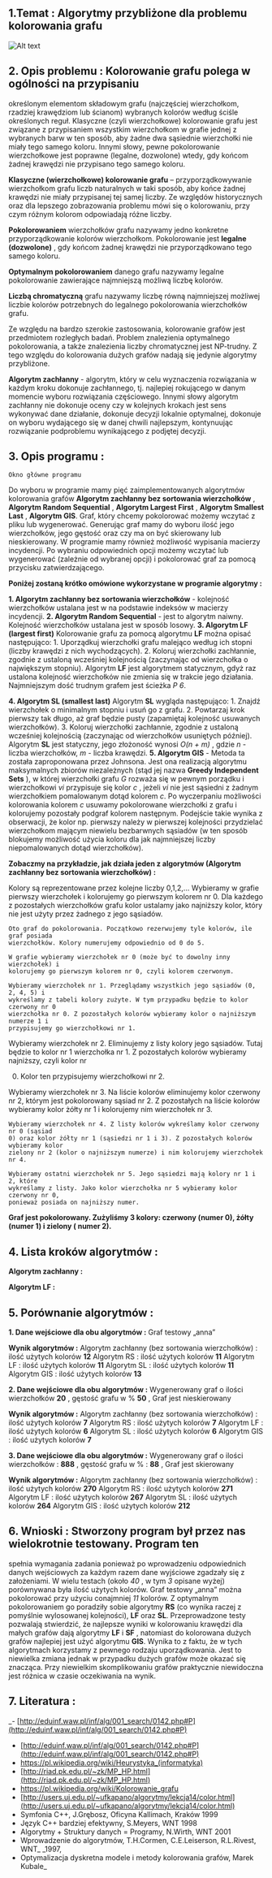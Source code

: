 ## 1.Temat : Algorytmy przybliżone dla problemu kolorowania grafu

![Alt text](/screenshot.PNG?raw=true "Wygląd programu")

## 2. Opis problemu : Kolorowanie grafu polega w ogólności na przypisaniu

określonym elementom składowym grafu (najczęściej wierzchołkom, rzadziej
krawędziom lub ścianom) wybranych kolorów według ściśle określonych reguł.
Klasyczne (czyli wierzchołkowe) kolorowanie grafu jest związane z przypisaniem
wszystkim wierzchołkom w grafie jednej z wybranych barw w ten sposób, aby żadne
dwa sąsiednie wierzchołki nie miały tego samego koloru. Innymi słowy, pewne
pokolorowanie wierzchołkowe jest poprawne (legalne, dozwolone) wtedy, gdy końcom
żadnej krawędzi nie przypisano tego samego koloru.

**Klasyczne (wierzchołkowe) kolorowanie grafu** – przyporządkowywanie
wierzchołkom grafu liczb naturalnych w taki sposób, aby końce żadnej krawędzi nie
miały przypisanej tej samej liczby. Ze względów historycznych oraz dla lepszego
zobrazowania problemu mówi się o kolorowaniu, przy czym różnym kolorom
odpowiadają różne liczby.

**Pokolorowaniem** wierzchołków grafu nazywamy jedno konkretne przyporządkowanie
kolorów wierzchołkom. Pokolorowanie jest **legalne (dozwolone)** , gdy końcom żadnej
krawędzi nie przyporządkowano tego samego koloru.

**Optymalnym pokolorowaniem** danego grafu nazywamy legalne pokolorowanie
zawierające najmniejszą możliwą liczbę kolorów.

**Liczbą chromatyczną** grafu nazywamy liczbę równą najmniejszej możliwej liczbie
kolorów potrzebnych do legalnego pokolorowania wierzchołków grafu.

Ze względu na bardzo szerokie zastosowania, kolorowanie grafów jest przedmiotem
rozległych badań. Problem znalezienia optymalnego pokolorowania, a także znalezienia
liczby chromatycznej jest NP-trudny. Z tego względu do kolorowania dużych grafów
nadają się jedynie algorytmy przybliżone.

**Algorytm zachłanny** - algorytm, który w celu wyznaczenia rozwiązania w każdym
kroku dokonuje zachłannego, tj. najlepiej rokującego w danym momencie wyboru
rozwiązania częściowego. Innymi słowy algorytm zachłanny nie dokonuje oceny czy w
kolejnych krokach jest sens wykonywać dane działanie, dokonuje decyzji lokalnie
optymalnej, dokonuje on wyboru wydającego się w danej chwili najlepszym,
kontynuując rozwiązanie podproblemu wynikającego z podjętej decyzji.


## 3. Opis programu :

```
Okno główne programu
```
Do wyboru w programie mamy pięć zaimplementowanych algorytmów kolorowania
grafów **Algorytm zachłanny bez sortowania wierzchołków** , **Algorytm Random
Sequential** , **Algorytm Largest First** , **Algorytm Smallest Last** , **Algorytm GIS**. Graf,
który chcemy pokolorować możemy wczytać z pliku lub wygenerować. Generując graf
mamy do wyboru ilość jego wierzchołków, jego gęstość oraz czy ma on być skierowany
lub nieskierowany. W programie mamy również możliwość wypisania macierzy
incydencji. Po wybraniu odpowiednich opcji możemy wczytać lub wygenerować
(zależnie od wybranej opcji) i pokolorować graf za pomocą przycisku zatwierdzającego.

**Poniżej zostaną krótko omówione wykorzystane w programie algorytmy :**

**1. Algorytm zachłanny bez sortowania wierzchołków** - kolejność wierzchołków
ustalana jest w na podstawie indeksów w macierzy incydencji.
**2. Algorytm Random Sequential** - jest to algorytm naiwny. Kolejność wierzchołków
ustalana jest w sposób losowy.
**3. Algorytm LF (largest first)**
Kolorowanie grafu za pomocą algorytmu **LF** można opisać następująco:
    1. Uporządkuj wierzchołki grafu malejąco według ich stopni (liczby
krawędzi z nich wychodzących).
    2. Koloruj wierzchołki zachłannie, zgodnie z ustaloną wcześniej kolejnością
(zaczynając od wierzchołka o największym stopniu).
Algorytm **LF** jest algorytmem statycznym, gdyż raz ustalona kolejność wierzchołków
nie zmienia się w trakcie jego działania. Najmniejszym dość trudnym grafem jest ścieżka
_P 6_.


**4. Algorytm SL (smallest last)**
Algorytm **SL** wygląda następująco:
    1. Znajdź wierzchołek o minimalnym stopniu i usuń go z grafu.
    2. Powtarzaj krok pierwszy tak długo, aż graf będzie pusty (zapamiętaj
kolejność usuwanych wierzchołków).
    3. Koloruj wierzchołki zachłannie, zgodnie z ustaloną wcześniej kolejnością
(zaczynając od wierzchołków usuniętych później).
Algorytm **SL** jest statyczny, jego złożoność wynosi _O(n + m)_ , gdzie _n_ - liczba
wierzchołków, _m_ - liczba krawędzi.
**5. Algorytm GIS** - Metoda ta została zaproponowana przez Johnsona. Jest ona realizacją
algorytmu maksymalnych zbiorów niezależnych (stąd jej nazwa **Greedy Independent
Sets** ), w której wierzchołki grafu _G_ rozważa się w pewnym porządku i wierzchołkowi _vi_
przypisuje się kolor _c_ , jeżeli _vi_ nie jest sąsiedni z żadnym wierzchołkiem pomalowanym
dotąd kolorem _c_. Po wyczerpaniu możliwości kolorowania kolorem _c_ usuwamy
pokolorowane wierzchołki z grafu i kolorujemy pozostały podgraf kolorem następnym.
Podejście takie wynika z obserwacji, że kolor np. pierwszy należy w pierwszej
kolejności przydzielać wierzchołkom mającym niewielu bezbarwnych sąsiadów (w ten
sposób blokujemy możliwość użycia koloru dla jak najmniejszej liczby
niepomalowanych dotąd wierzchołków).

**Zobaczmy na przykładzie, jak działa jeden z algorytmów (Algorytm zachłanny bez
sortowania wierzchołków) :**

Kolory są reprezentowane przez kolejne liczby 0,1,2,...
Wybieramy w grafie pierwszy wierzchołek i kolorujemy go pierwszym kolorem nr 0.
Dla każdego z pozostałych wierzchołków grafu kolor ustalamy jako najniższy kolor,
który nie jest użyty przez żadnego z jego sąsiadów.

```
Oto graf do pokolorowania. Początkowo rezerwujemy tyle kolorów, ile graf posiada
wierzchołków. Kolory numerujemy odpowiednio od 0 do 5.
```

```
W grafie wybieramy wierzchołek nr 0 (może być to dowolny inny wierzchołek) i
kolorujemy go pierwszym kolorem nr 0, czyli kolorem czerwonym.
```
```
Wybieramy wierzchołek nr 1. Przeglądamy wszystkich jego sąsiadów (0, 2, 4, 5) i
wykreślamy z tabeli kolory zużyte. W tym przypadku będzie to kolor czerwony nr 0
wierzchołka nr 0. Z pozostałych kolorów wybieramy kolor o najniższym numerze 1 i
przypisujemy go wierzchołkowi nr 1.
```
Wybieramy wierzchołek nr 2. Eliminujemy z listy kolory jego sąsiadów. Tutaj będzie to
kolor nr 1 wierzchołka nr 1. Z pozostałych kolorów wybieramy najniższy, czyli kolor nr

0. Kolor ten przypisujemy wierzchołkowi nr 2.


Wybieramy wierzchołek nr 3. Na liście kolorów eliminujemy kolor czerwony nr 2,
którym jest pokolorowany sąsiad nr 2. Z pozostałych na liście kolorów wybieramy kolor
żółty nr 1 i kolorujemy nim wierzchołek nr 3.

```
Wybieramy wierzchołek nr 4. Z listy kolorów wykreślamy kolor czerwony nr 0 (sąsiad
0) oraz kolor żółty nr 1 (sąsiedzi nr 1 i 3). Z pozostałych kolorów wybieramy kolor
zielony nr 2 (kolor o najniższym numerze) i nim kolorujemy wierzchołek nr 4.
```
```
Wybieramy ostatni wierzchołek nr 5. Jego sąsiedzi mają kolory nr 1 i 2, które
wykreślamy z listy. Jako kolor wierzchołka nr 5 wybieramy kolor czerwony nr 0,
ponieważ posiada on najniższy numer.
```
**Graf jest pokolorowany. Zużyliśmy 3 kolory: czerwony (numer 0), żółty (numer 1) i
zielony ( numer 2).**


## 4. Lista kroków algorytmów :

**Algorytm zachłanny :**

**Algorytm LF :**


## 5. Porównanie algorytmów :

**1. Dane wejściowe dla obu algorytmów :**
Graf testowy „anna”

**Wynik algorytmów :**
Algorytm zachłanny (bez sortowania wierzchołków) : ilość użytych kolorów **12**
Algorytm RS : ilość użytych kolorów **11**
Algorytm LF : ilość użytych kolorów **11**
Algorytm SL : ilość użytych kolorów **11**
Algorytm GIS : ilość użytych kolorów **13**

**2. Dane wejściowe dla obu algorytmów :**
Wygenerowany graf o ilości wierzchołków **20** ,
gęstość grafu w % **50** ,
Graf jest nieskierowany

**Wynik algorytmów :**
Algorytm zachłanny (bez sortowania wierzchołków) : ilość użytych kolorów **7**
Algorytm RS : ilość użytych kolorów **7**
Algorytm LF : ilość użytych kolorów **6**
Algorytm SL : ilość użytych kolorów **6**
Algorytm GIS : ilość użytych kolorów **7**

**3. Dane wejściowe dla obu algorytmów :**
Wygenerowany graf o ilości wierzchołków : **888** ,
gęstość grafu w % : **88** ,
Graf jest skierowany

**Wynik algorytmów :**
Algorytm zachłanny (bez sortowania wierzchołków) : ilość użytych kolorów **270**
Algorytm RS : ilość użytych kolorów **271**
Algorytm LF : ilość użytych kolorów **267**
Algorytm SL : ilość użytych kolorów **264**
Algorytm GIS : ilość użytych kolorów **212**

## 6. Wnioski : Stworzony program był przez nas wielokrotnie testowany. Program ten

spełnia wymagania zadania ponieważ po wprowadzeniu odpowiednich danych
wejściowych za każdym razem dane wyjściowe zgadzały się z założeniami. W wielu
testach (około _40_ , w tym _3_ opisane wyżej) porównywana była ilość użytych kolorów.
Graf testowy „anna” można pokolorować przy użyciu conajmniej _11_ kolorów. Z
optymalnym pokolorowaniem go poradziły sobie algorytmy **RS** (co wynika raczej z
pomyślnie wylosowanej kolejności), **LF** oraz **SL**. Przeprowadzone testy pozwalają
stwierdzić, że najlepsze wyniki w kolorowaniu krawędzi dla małych grafów dają
algorytmy **LF** i **SF** , natomiast do kolorowana dużych grafów najlepiej jest użyć
algorytmu **GIS**. Wynika to z faktu, że w tych algorytmach korzystamy z pewnego
rodzaju uporządkowania. Jest to niewielka zmiana jednak w przypadku dużych grafów
może okazać się znacząca. Przy niewielkim skomplikowaniu grafów praktycznie
niewidoczna jest różnica w czasie oczekiwania na wynik.


## 7. Literatura :

_- [http://eduinf.waw.pl/inf/alg/001_search/0142.php#P](http://eduinf.waw.pl/inf/alg/001_search/0142.php#P)
- [http://eduinf.waw.pl/inf/alg/001_search/0142.php#P](http://eduinf.waw.pl/inf/alg/001_search/0142.php#P)
- https://pl.wikipedia.org/wiki/Heurystyka_(informatyka)
- [http://riad.pk.edu.pl/~zk/MP_HP.html](http://riad.pk.edu.pl/~zk/MP_HP.html)
- https://pl.wikipedia.org/wiki/Kolorowanie_grafu
- [http://users.uj.edu.pl/~ufkapano/algorytmy/lekcja14/color.html](http://users.uj.edu.pl/~ufkapano/algorytmy/lekcja14/color.html)
- Symfonia C++, J.Grębosz, Oficyna Kallimach, Kraków 1999
- Język C++ bardziej efektywny, S.Meyers, WNT 1998
- Algorytmy + Struktury danych = Programy, N.Wirth, WNT 2001
- Wprowadzenie do algorytmów, T.H.Cormen, C.E.Leiserson, R.L.Rivest, WNT_
    _1997,
- Optymalizacja dyskretna modele i metody kolorowania grafów, Marek Kubale_


